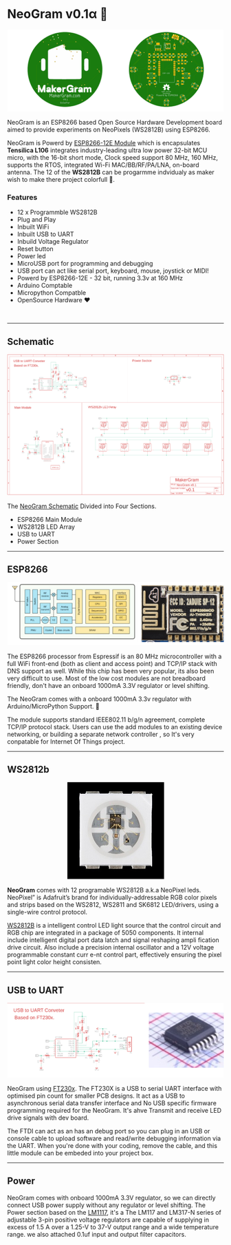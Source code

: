 
# NeoGram v0.1α 🎨
![NeoGram](Resource/Images/NeoGram.png)

NeoGram is an ESP8266 based Open Source Hardware  Development board aimed to provide experiments on NeoPixels (WS2812B) using ESP8266. 


NeoGram is Powerd by [ESP8266-12E Module](Documents/ESP12E-Datasheet.pdf) which is encapsulates <b>Tensilica L106</b> integrates industry-leading ultra low power 32-bit MCU micro, with the 16-bit short mode,
Clock speed support 80 MHz, 160 MHz, supports the RTOS, integrated Wi-Fi MAC/BB/RF/PA/LNA, on-board antenna. The 12 of the  <b>WS2812B</b> can be progarmme indvidualy as maker wish to make there project colorfull 🌈.  


###  Features 

* 12 x Programmble WS2812B
* Plug and Play
* Inbuilt WiFi
* Inbuilt USB to UART
* Inbuild Voltage Regulator
* Reset button
* Power led
* MicroUSB port for programming and debugging 
* USB port can act like serial port, keyboard, mouse, joystick or MIDI!
* Powerd by ESP8266-12E - 32 bit, running 3.3v at 160 MHz
* Arduino Comptable 
* Micropython Compatble
* OpenSource Hardware ❤️

<br>


<hr>

## Schematic 

<p align="center">
  <img src="Resource/Images/schematic.png" />
</p>

The [NeoGram Schematic](Hardware) Divided into Four Sections.

* ESP8266 Main Module
* WS2812B LED Array
* USB to UART
* Power Section



<hr>

## ESP8266

<p align="center">
  <img src="Resource/Images/esp12e.png" />
</p>


The ESP8266 processor from Espressif is an 80 MHz microcontroller with a full WiFi front-end (both as client and access point) and TCP/IP stack with DNS support as well. While this chip has been very popular, its also been very difficult to use. Most of the low cost modules are not breadboard friendly, don't have an onboard 1000mA 3.3V regulator or level shifting.

The NeoGram comes with a onboard 1000mA 3.3v regulator with Arduino/MicroPython Support. 🎉

The module supports standard IEEE802.11 b/g/n agreement, complete TCP/IP protocol stack. Users can use the
add modules to an existing device networking, or building a separate network controller , so It's very conpatable for Internet Of Things project. 


<hr>

## WS2812b  

<p align="center">
  <img src="Resource/Images/ws2812b.jpg" />
</p>

<b>NeoGram</b> comes with 12 programable WS2812B a.k.a NeoPixel leds. NeoPixel” is Adafruit’s brand for individually-addressable RGB color pixels and strips based on the WS2812, WS2811 and SK6812 LED/drivers, using a single-wire control protocol. 

[WS2812B](Documents/WS2812B.pdf) is a intelligent control LED light source that the control circuit and RGB chip are integrated in
a package of 5050 components. It internal include intelligent digital port data latch and signal reshaping ampli
fication drive circuit. Also include a precision internal oscillator and a 12V voltage programmable constant curr
e-nt control part, effectively ensuring the pixel point light color height consisten.

<hr>

## USB to UART

<p align="center">
  <img src="Resource/Images/ft230x.png" />
</p>


NeoGram using [FT230x](Documents/ft230x.pdf). The FT230X is a USB to serial UART interface with optimised pin count for
smaller PCB designs. It act as a USB to asynchronous serial data
transfer interface and  No USB specific firmware programming required for the NeoGram. It's ahve Transmit and receive LED drive signals with dev board. 

The FTDI can act as an has an debug port so you can plug in an USB or console cable to upload software and read/write debugging information via the UART. When you're done with your coding, remove the cable, and this little module can be embeded into your project box.

<hr>

## Power



NeoGram comes with onboard 1000mA 3.3V regulator, so we can directly connect USB power supply without any regulator or level shifting. The Power section based on the [LM1117](Documents/lm1117.pdf), it's a The LM117 and LM317-N series of adjustable 3-pin positive voltage regulators are capable of supplying in excess of 1.5 A over a 1.25-V to 37-V output range and a wide temperature range.  we also attached 0.1uf input and output filter capacitors.